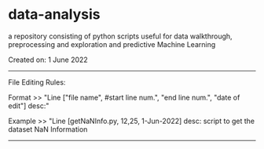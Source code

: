# data-analysis
a repository consisting of python scripts useful for data walkthrough, preprocessing and exploration and predictive Machine Learning

Created on: 1 June 2022

-----------------------------------

File Editing Rules:

Format >> "Line ["file name", #start line num.", "end line num.", "date of edit"] desc:<description>"
  
Example >> "Line [getNaNInfo.py, 12,25, 1-Jun-2022] desc: script to get the dataset NaN Information
  
-----------------------------------

